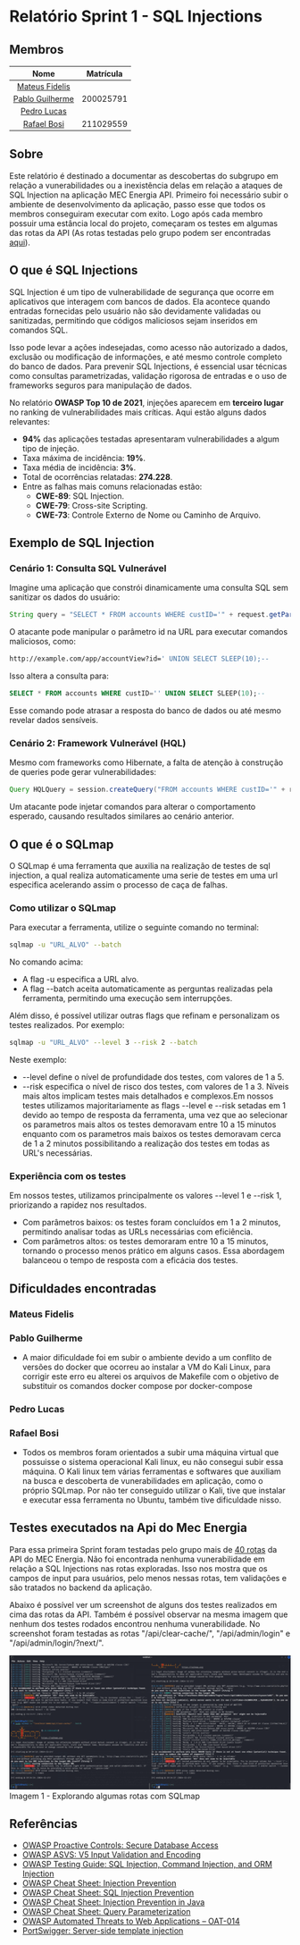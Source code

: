 # Relatório Sprint 1 - SQL Injections

## Membros

| Nome | Matrícula |
| :--: | :-------: |
| [Mateus Fidelis](https://github.com/MatsFidelis) | |
| [Pablo Guilherme](https://github.com/PabloGJBS) | 200025791 |
| [Pedro Lucas](https://github.com/AlefMemTav) | |
| [Rafael Bosi](https://github.com/strangeunit28) | 211029559 |

## Sobre 
Este relatório é destinado a documentar as descobertas do subgrupo em relação a vunerabilidades ou a inexistência delas em relação a ataques de SQL Injection na aplicação MEC Energia API. Primeiro foi necessário subir o ambiente de desenvolvimento da aplicação, passo esse que todos os membros conseguiram executar com exito. Logo após cada membro possuir uma estância local do projeto, começaram os testes em algumas das rotas da API (As rotas testadas pelo grupo podem ser encontradas [aqui](../../url_mec_energia.txt)).

## O que é SQL Injections

SQL Injection é um tipo de vulnerabilidade de segurança que ocorre em aplicativos que interagem com bancos de dados. Ela acontece quando entradas fornecidas pelo usuário não são devidamente validadas ou sanitizadas, permitindo que códigos maliciosos sejam inseridos em comandos SQL.

Isso pode levar a ações indesejadas, como acesso não autorizado a dados, exclusão ou modificação de informações, e até mesmo controle completo do banco de dados. Para prevenir SQL Injections, é essencial usar técnicas como consultas parametrizadas, validação rigorosa de entradas e o uso de frameworks seguros para manipulação de dados.

No relatório **OWASP Top 10 de 2021**, injeções aparecem em **terceiro lugar** no ranking de vulnerabilidades mais críticas. Aqui estão alguns dados relevantes:

- **94%** das aplicações testadas apresentaram vulnerabilidades a algum tipo de injeção.
- Taxa máxima de incidência: **19%**.
- Taxa média de incidência: **3%**.
- Total de ocorrências relatadas: **274.228**.
- Entre as falhas mais comuns relacionadas estão:
  - **CWE-89**: SQL Injection.
  - **CWE-79**: Cross-site Scripting.
  - **CWE-73**: Controle Externo de Nome ou Caminho de Arquivo.

## Exemplo de SQL Injection

### Cenário 1: Consulta SQL Vulnerável

Imagine uma aplicação que constrói dinamicamente uma consulta SQL sem sanitizar os dados do usuário:

```java
String query = "SELECT * FROM accounts WHERE custID='" + request.getParameter("id") + "'";
```
O atacante pode manipular o parâmetro id na URL para executar comandos maliciosos, como:

```bash
http://example.com/app/accountView?id=' UNION SELECT SLEEP(10);--
```

Isso altera a consulta para:

```SQL
SELECT * FROM accounts WHERE custID='' UNION SELECT SLEEP(10);--
```

Esse comando pode atrasar a resposta do banco de dados ou até mesmo revelar dados sensíveis.

### Cenário 2: Framework Vulnerável (HQL)

Mesmo com frameworks como Hibernate, a falta de atenção à construção de queries pode gerar vulnerabilidades:

```java
Query HQLQuery = session.createQuery("FROM accounts WHERE custID='" + request.getParameter("id") + "'");
```

Um atacante pode injetar comandos para alterar o comportamento esperado, causando resultados similares ao cenário anterior.


## O que é o SQLmap

O SQLmap é uma ferramenta que auxilia na realização de testes de sql injection, a qual realiza automaticamente uma serie de testes em uma url especifica acelerando assim o processo de caça de falhas.

### Como utilizar o SQLmap

Para executar a ferramenta, utilize o seguinte comando no terminal:

```bash
sqlmap -u "URL_ALVO" --batch
```
No comando acima:

- A flag -u especifica a URL alvo.
- A flag --batch aceita automaticamente as perguntas realizadas pela 
ferramenta, permitindo uma execução sem interrupções.

Além disso, é possível utilizar outras flags que refinam e personalizam os testes realizados. Por exemplo:


```bash
sqlmap -u "URL_ALVO" --level 3 --risk 2 --batch
```
Neste exemplo:
- --level define o nível de profundidade dos testes, com valores de 1 a 5.
- --risk especifica o nível de risco dos testes, com valores de 1 a 3. Níveis mais altos implicam testes mais detalhados e complexos.Em nossos testes utilizamos majoritariamente as flags --level e --risk setadas em 1 devido ao tempo de resposta da ferramenta, uma vez que ao selecionar os parametros mais altos os testes demoravam entre 10 a 15 minutos enquanto com os parametros mais baixos os testes demoravam cerca de 1 a 2 minutos possibilitando a realização dos testes em todas as URL's necessárias.

### Experiência com os testes

Em nossos testes, utilizamos principalmente os valores --level 1 e --risk 1, priorizando a rapidez nos resultados.

- Com parâmetros baixos: os testes foram concluídos em 1 a 2 minutos, permitindo analisar todas as URLs necessárias com eficiência.
- Com parâmetros altos: os testes demoraram entre 10 a 15 minutos, tornando o processo menos prático em alguns casos.
Essa abordagem balanceou o tempo de resposta com a eficácia dos testes.

## Dificuldades encontradas

### Mateus Fidelis

### Pablo Guilherme

- A maior dificuldade foi em subir o ambiente devido a um conflito de versões do docker que ocorreu ao instalar a VM do Kali Linux, para corrigir este erro eu alterei os arquivos de Makefile com o objetivo de substituir os comandos docker compose por docker-compose

### Pedro Lucas

### Rafael Bosi

- Todos os membros foram orientados a subir uma máquina virtual que possuisse o sistema operacional Kali linux, eu não consegui subir essa máquina. O Kali linux tem várias ferramentas e softwares que auxiliam na busca e descoberta de vunerabilidades em aplicação, como o próprio SQLmap. Por não ter conseguido utilizar o Kali, tive que instalar e executar essa ferramenta no Ubuntu, também tive dificuldade nisso. 


## Testes executados na Api do Mec Energia

Para essa primeira Sprint foram testadas pelo grupo mais de [40 rotas](../../url_mec_energia.txt) da API do MEC Energia. Não foi encontrada nenhuma vunerabilidade em relação a SQL Injections nas rotas exploradas. Isso nos mostra que os campos de input para usuários, pelo menos nessas rotas, tem validações e são tratados no backend da aplicação.

Abaixo é possível ver um screenshot de alguns dos testes realizados em cima das rotas da API. Também é possível observar na mesma imagem que nenhum dos testes rodados encontrou nenhuma vunerabilidade. No screenshot foram testadas as rotas "/api/clear-cache/", "/api/admin/login" e "/api/admin/login/?next/".

![Screenshot](../imagens/sql_grupo3.png)
Imagem 1 - Explorando algumas rotas com SQLmap

## Referências

- [OWASP Proactive Controls: Secure Database Access](https://owasp.org/www-project-proactive-controls/)
- [OWASP ASVS: V5 Input Validation and Encoding](https://owasp.org/www-project-application-security-verification-standard/)
- [OWASP Testing Guide: SQL Injection, Command Injection, and ORM Injection](https://owasp.org/www-project-web-security-testing-guide/)
- [OWASP Cheat Sheet: Injection Prevention](https://owasp.org/www-project-cheat-sheets/)
- [OWASP Cheat Sheet: SQL Injection Prevention](https://owasp.org/www-project-cheat-sheets/)
- [OWASP Cheat Sheet: Injection Prevention in Java](https://owasp.org/www-project-cheat-sheets/)
- [OWASP Cheat Sheet: Query Parameterization](https://owasp.org/www-project-cheat-sheets/)
- [OWASP Automated Threats to Web Applications – OAT-014](https://owasp.org/www-project-automated-threats-to-web-applications/)
- [PortSwigger: Server-side template injection](https://portswigger.net/web-security/server-side-template-injection)


